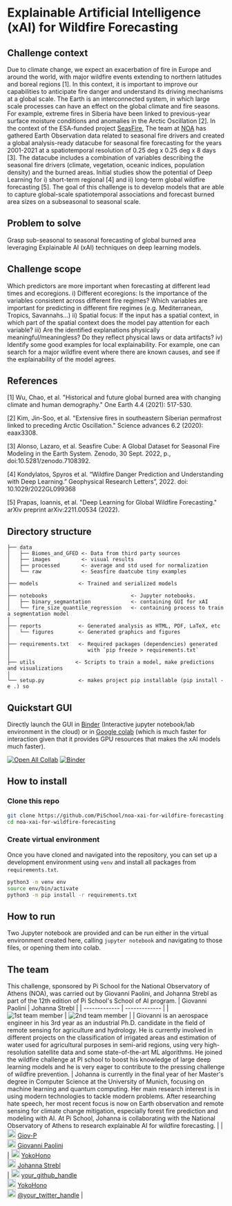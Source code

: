# Explainable Artificial Intelligence (xAI) for Wildfire Forecasting

## Challenge context
Due to climate change, we expect an exacerbation of fire in Europe and around the world, with major wildfire events extending to northern latitudes and boreal regions [1]. In this context, it is important to improve our capabilities to anticipate fire danger and understand its driving mechanisms at a global scale. The Earth is an interconnected system, in which large scale processes can have an effect on the global climate and fire seasons. For example, extreme fires in Siberia have been linked to previous-year surface moisture conditions and anomalies in the Arctic Oscillation [2]. In the context of the ESA-funded project [SeasFire](https://seasfire.hua.gr/), The team at [NOA](http://orionlab.space.noa.gr/) has gathered Earth Observation data related to seasonal fire drivers and created a global analysis-ready datacube for seasonal fire forecasting for the years 2001-2021 at a spatiotemporal resolution of 0.25 deg x 0.25 deg x 8 days [3]. The datacube includes a combination of variables describing the seasonal fire drivers (climate, vegetation, oceanic indices, population density) and the burned areas. Initial studies show the potential of Deep Learning for i) short-term regional [4] and ii) long-term global wildfire forecasting [5]. The goal of this challenge is to develop models that are able to capture global-scale spatiotemporal associations and forecast burned area sizes on a subseasonal to seasonal scale.

## Problem to solve
Grasp sub-seasonal to seasonal forecasting of global burned area leveraging Explainable AI (xAI) techniques on deep learning models.

## Challenge scope
Which predictors are more important when forecasting at different lead times and ecoregions.
i) Different ecoregions: Is the importance of the variables consistent across different fire regimes? Which variables are important for predicting in different fire regimes (e.g. Mediterranean, Tropics, Savannahs…)
ii) Spatial focus: If the input has a spatial context, in which part of the spatial context does the model pay attention for each variable?
iii) Are the identified explanations physically meaningful/meaningless? Do they reflect physical laws or data artifacts?
iv) Identify some good examples for local explainability. For example, one can search for a major wildfire event where there are known causes, and see if the explainability of the model agrees.

## References
[1] Wu, Chao, et al. "Historical and future global burned area with changing climate and human demography." One Earth 4.4 (2021): 517-530.

[2] Kim, Jin-Soo, et al. "Extensive fires in southeastern Siberian permafrost linked to preceding Arctic Oscillation." Science advances 6.2 (2020): eaax3308.

[3] Alonso, Lazaro, et al. Seasfire Cube: A Global Dataset for Seasonal Fire Modeling in the Earth System. Zenodo, 30 Sept. 2022, p., doi:10.5281/zenodo.7108392.

[4] Kondylatos, Spyros et al. “Wildfire Danger Prediction and Understanding with Deep Learning.” Geophysical Research Letters”, 2022.  doi: 10.1029/2022GL099368

[5] Prapas, Ioannis, et al. "Deep Learning for Global Wildfire Forecasting." arXiv preprint arXiv:2211.00534 (2022).


## Directory structure

```
├── data
│   ├── Biomes_and_GFED <- Data from third party sources
│   ├── images          <- visual results
│   ├── processed       <- average and std used for normalization
│   └── raw             <- Seasfire daatcube tiny examples
│
├── models             <- Trained and serialized models
│
├── notebooks                           <- Jupyter notebooks.
│   ├── binary_segmantation             <- containing GUI for xAI
│   └── fire_size_quantile_regression   <- containing process to train a segmentation model
│
├── reports            <- Generated analysis as HTML, PDF, LaTeX, etc
│   └── figures        <- Generated graphics and figures
│
├── requirements.txt   <- Required packages (dependencies) generated 
│                         with `pip freeze > requirements.txt`
│
├── utils             <- Scripts to train a model, make predictions and visualizations
│
└── setup.py           <- makes project pip installable (pip install -e .) so 
```

## Quickstart GUI

Directly launch the GUI in [Binder](https://mybinder.readthedocs.io) (Interactive jupyter notebook/lab environment in the cloud) or in [Google colab](https://research.google.com/colaboratory/faq.html) (which is much faster for interaction given that it provides GPU resources that makes the xAI models much faster).

[![Open All Collab](https://colab.research.google.com/assets/colab-badge.svg)](https://colab.research.google.com/drive/1tMLrn1UdgDSnZHpH3Gsr_tOinuWcPiOj?usp=sharing)
[![Binder](https://mybinder.org/badge_logo.svg)](https://mybinder.org/v2/gh/PiSchool/noa-xai-for-wildfire-forecasting/build_binder?labpath=voila%2Frender%2Fmain%2Fnotebooks%2Fbinary_segmentation%2FGUI_Segmentation_Interpret.ipynb)

## How to install
### Clone this repo

```bash
git clone https://github.com/PiSchool/noa-xai-for-wildfire-forecasting.git
cd noa-xai-for-wildfire-forecasting
```
### Create virtual environment
Once you have cloned and navigated into the repository, you can set up a development environment using `venv` and install all packages from `requirements.txt`.

```bash
python3 -m venv env
source env/bin/activate
python3 -m pip install -r requirements.txt
```

## How to run
Two Jupyter notebook are provided and can be run either in the virtual environment created here, calling `jupyter notebook` and navigating to those files, or opening them into colab.

## The team
This challenge, sponsored by Pi School for the National Observatory of Athens (NOA), was carried out by Giovanni Paolini, and Johanna Strebl as part of the 12th edition of Pi School's School of AI program.
| Giovanni Paolini  | Johanna Strebl | 
| ------------- | ------------- | 
| ![1st team member](https://avatars.githubusercontent.com/u/73278942?v=4) | ![2nd team member](https://media.licdn.com/dms/image/C5603AQEMeBfjHTRBoQ/profile-displayphoto-shrink_200_200/0/1593677172899?e=1699488000&v=beta&t=OYrawhc81EoNeHeh1U6sFcYLt6QbQ3iUefqnmq9sWIw) | 
| Giovanni is an aerospace engineer in his 3rd year as an industrial Ph.D. candidate in the field of remote sensing for agriculture and hydrology. He is currently involved in different projects on the classification of irrigated areas and estimation of water used for agricultural purposes in semi-arid regions, using very high-resolution satellite data and some state-of-the-art ML algorithms. He joined the wildfire challenge at PI school to boost his knowledge of large deep learning models and he is very eager to contribute to the pressing challenge of wildfire prevention. | Johanna is currently in the final year of her Master's degree in Computer Science at the University of Munich, focusing on machine learning and quantum computing. Her main research interest is in using modern technologies to tackle modern problems. After researching hate speech, her most recent focus is now on Earth observation and remote sensing for climate change mitigation, especially forest fire prediction and modeling with AI. At Pi School, Johanna is collaborating with the National Observatory of Athens to research explainable AI for wildfire forecasting. | 
| <img src="https://camo.githubusercontent.com/b079fe922f00c4b86f1b724fbc2e8141c468794ce8adbc9b7456e5e1ad09c622/68747470733a2f2f6564656e742e6769746875622e696f2f537570657254696e7949636f6e732f696d616765732f7376672f6769746875622e737667" width="20"> [Giov-P](https://github.com/Giov-P)<br/> <img src="https://camo.githubusercontent.com/c8a9c5b414cd812ad6a97a46c29af67239ddaeae08c41724ff7d945fb4c047e5/68747470733a2f2f6564656e742e6769746875622e696f2f537570657254696e7949636f6e732f696d616765732f7376672f6c696e6b6564696e2e737667" width="20"> [Giovanni Paolini](https://www.linkedin.com/in/giovanni-paolini/)<br/> | <img src="https://camo.githubusercontent.com/b079fe922f00c4b86f1b724fbc2e8141c468794ce8adbc9b7456e5e1ad09c622/68747470733a2f2f6564656e742e6769746875622e696f2f537570657254696e7949636f6e732f696d616765732f7376672f6769746875622e737667" width="20"> [YokoHono](https://github.com/YokoHono)<br/> <img src="https://camo.githubusercontent.com/c8a9c5b414cd812ad6a97a46c29af67239ddaeae08c41724ff7d945fb4c047e5/68747470733a2f2f6564656e742e6769746875622e696f2f537570657254696e7949636f6e732f696d616765732f7376672f6c696e6b6564696e2e737667" width="20"> [Johanna Strebl](https://www.linkedin.com/in/johanna-strebl/)<br/> | <img src="https://camo.githubusercontent.com/b079fe922f00c4b86f1b724fbc2e8141c468794ce8adbc9b7456e5e1ad09c622/68747470733a2f2f6564656e742e6769746875622e696f2f537570657254696e7949636f6e732f696d616765732f7376672f6769746875622e737667" width="20"> [your_github_handle](https://github.com/your_github_handle)<br/> <img src="https://camo.githubusercontent.com/c8a9c5b414cd812ad6a97a46c29af67239ddaeae08c41724ff7d945fb4c047e5/68747470733a2f2f6564656e742e6769746875622e696f2f537570657254696e7949636f6e732f696d616765732f7376672f6c696e6b6564696e2e737667" width="20"> [YokoHono](https://linkedin.com/in/your_linkedin)<br/> <img src="https://camo.githubusercontent.com/35b0b8bfbd8840f35607fb56ad0a139047fd5d6e09ceb060c5c6f0a5abd1044c/68747470733a2f2f6564656e742e6769746875622e696f2f537570657254696e7949636f6e732f696d616765732f7376672f747769747465722e737667" width="20"> [@your_twitter_handle](https://twitter.com/your_twitter_handle) |
